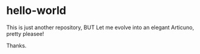 # hello-world


This is just another repository,
BUT
Let me evolve into an elegant Articuno, pretty pleasee!


Thanks.
